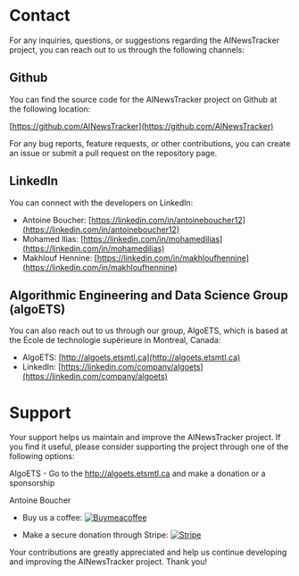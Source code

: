 # Contact

For any inquiries, questions, or suggestions regarding the AINewsTracker project, you can reach out to us through the following channels:

## Github

You can find the source code for the AINewsTracker project on Github at the following location:

[https://github.com/AINewsTracker](https://github.com/AINewsTracker)

For any bug reports, feature requests, or other contributions, you can create an issue or submit a pull request on the repository page.

## LinkedIn

You can connect with the developers on LinkedIn:

- Antoine Boucher: [https://linkedin.com/in/antoineboucher12](https://linkedin.com/in/antoineboucher12)
- Mohamed Ilias: [https://linkedin.com/in/mohamedilias](https://linkedin.com/in/mohamedilias)
- Makhlouf Hennine: [https://linkedin.com/in/makhloufhennine](https://linkedin.com/in/makhloufhennine)

## Algorithmic Engineering and Data Science Group (algoETS)

You can also reach out to us through our group, AlgoETS, which is based at the École de technologie supérieure in Montreal, Canada:

- AlgoETS: [http://algoets.etsmtl.ca](http://algoets.etsmtl.ca)
- LinkedIn: [https://linkedin.com/company/algoets](https://linkedin.com/company/algoets)

# Support

Your support helps us maintain and improve the AINewsTracker project. If you find it useful, please consider supporting the project through one of the following options:

AlgoETS
    - Go to the http://algoets.etsmtl.ca and make a donation or a sponsorship

Antoine Boucher

- Buy us a coffee: [![Buymeacoffee](https://img.shields.io/badge/Buy_Me_A_Coffee-FFDD00?style=for-the-badge&logo=buy-me-a-coffee&logoColor=black)](https://www.buymeacoffee.com/antoineboucher)

- Make a secure donation through Stripe: [![Stripe](https://img.shields.io/badge/Stripe-626CD9?style=for-the-badge&logo=Stripe&logoColor=white)](https://buy.stripe.com/eVaaEYfLvaTp8jm5kl)


Your contributions are greatly appreciated and help us continue developing and improving the AINewsTracker project. Thank you!